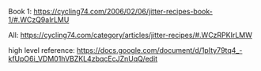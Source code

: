 
Book 1: https://cycling74.com/2006/02/06/jitter-recipes-book-1/#.WCzQ9aIrLMU

All: https://cycling74.com/category/articles/jitter-recipes/#.WCzRPKIrLMW

high level reference: https://docs.google.com/document/d/1pIty79tq4_-kfUpO6i_VDM01hVBZKL4zbqcEcJZnUqQ/edit